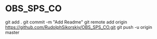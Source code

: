 # OBS_SPS_CO
git add .
git commit -m "Add Readme"
git remote add origin https://github.com/RudolphSikorskiy/OBS_SPS_CO.git
git push -u origin master
